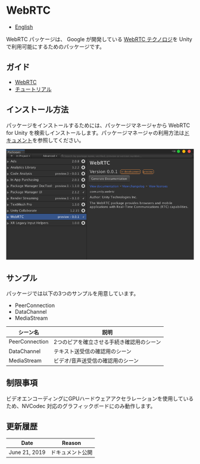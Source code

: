 # WebRTC

- [English](../index.md)

WebRTC パッケージは、 Google が開発している [WebRTC テクノロジ](https://webrtc.org)を Unity で利用可能にするためのパッケージです。

## ガイド

* [WebRTC](index.md)
* [チュートリアル](tutorial.md)

## インストール方法
パッケージをインストールするためには、パッケージマネージャから WebRTC for Unity を検索しインストールします。パッケージマネージャの利用方法は[ドキュメント](https://docs.unity3d.com/Packages/com.unity.package-manager-ui@latest/index.html)を参照してください。

![](../images/webrtc_package_manager.png) <br/>

## サンプル
パッケージでは以下の3つのサンプルを用意しています。
- PeerConnection
- DataChannel
- MediaStream

| シーン名        | 説明                                 |
|----------------|-------------------------------------|
| PeerConnection | 2つのピアを確立させる手続き確認用のシーン |
| DataChannel    | テキスト送受信の確認用のシーン          |
| MediaStream    | ビデオ/音声送受信の確認用のシーン       |

## 制限事項

ビデオエンコーディングにGPUハードウェアアクセラレーションを使用しているため、NVCodec 対応のグラフィックボードにのみ動作します。

## 更新履歴

|Date|Reason|
|---|---|
|June 21, 2019|ドキュメント公開|